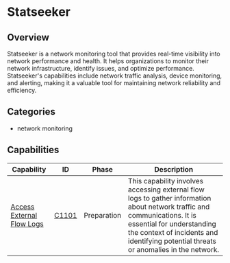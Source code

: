 # Statseeker

## Overview

Statseeker is a network monitoring tool that provides real-time visibility into network performance and health. It helps organizations to monitor their network infrastructure, identify issues, and optimize performance. Statseeker's capabilities include network traffic analysis, device monitoring, and alerting, making it a valuable tool for maintaining network reliability and efficiency.

## Categories

- network monitoring

## Capabilities

| Capability | ID | Phase | Description |
|------------|----|-------|-------------|
| [Access External Flow Logs](T0006/C1101.md) | [C1101](../capability/C1101.md) | Preparation | This capability involves accessing external flow logs to gather information about network traffic and communications. It is essential for understanding the context of incidents and identifying potential threats or anomalies in the network. |